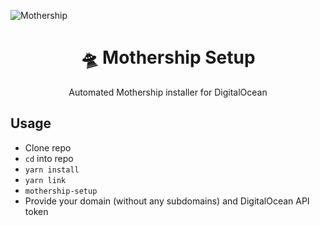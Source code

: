 ![Mothership](https://imgur.com/6InUcxa.png)

<h1 align="center">🛸 Mothership Setup</h1>

<p align="center">Automated Mothership installer for DigitalOcean</p>

## Usage

* Clone repo
* `cd` into repo
* `yarn install`
* `yarn link`
* `mothership-setup`
* Provide your domain (without any subdomains) and DigitalOcean API token
